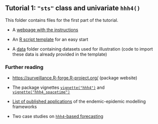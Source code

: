 ## Tutorial 1: `"sts"` class and univariate `hhh4()`

This folder contains files for the first part of the tutorial.

<!-- - My [introductory slides](slides.pdf) -->

- A [webpage with the instructions](https://htmlpreview.github.io/?https://github.com/cmmid/hhh4-workshop/blob/main/tutorial1_intro/index.html)

- An [R script template](template.R) for an easy start

- A [data](data) folder containing datasets used for illustration (code to
  import these data is already provided in the template)


### Further reading

- <https://surveillance.R-forge.R-project.org/> (package website)

- The package vignettes
  [`vignette("hhh4")`](https://CRAN.R-project.org/package=surveillance/vignettes/hhh4.pdf)
  and
  [`vignette("hhh4_spacetime")`](https://CRAN.R-project.org/package=surveillance/vignettes/hhh4_spacetime.pdf)

- [List of published applications](https://surveillance.r-forge.r-project.org/applications_EE.html)
  of the endemic-epidemic modelling frameworks

- Two case studies on [`hhh4`-based forecasting](https://HIDDA.github.io/forecasting/)
